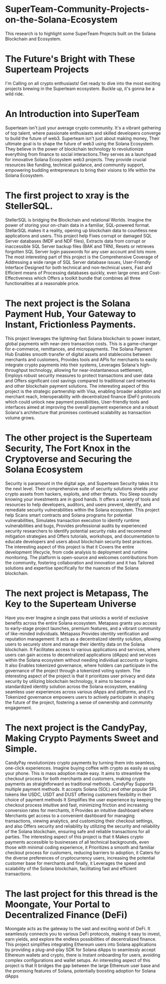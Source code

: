 # SuperTeam-Community-Projects-on-the-Solana-Ecosystem
This research is to highlight some SuperTeam Projects built on the Solana Blockchain and Ecosystem.
# The Future's Bright with These Superteam Projects
I'm Calling on all crypto enthusiasts! Get ready to dive into the most exciting projects brewing in the Superteam ecosystem. Buckle up, it's gonna be a wild ride.
# An Introduction into SuperTeam
Superteam isn't just your average crypto community. It's a vibrant gathering of top talent, where passionate enthusiasts and skilled developers converge to build the future of web3.
Superteam isn't just about making money, Their ultimate goal is to shape the future of web3 using the Solana Ecosystem. They believe in the power of blockchain technology to revolutionize everything from finance to social interactions.They serves as a launchpad for innovative Solana Ecosystem web3 projects. They provide crucial resources like funding, technical guidance, and community support, empowering budding entrepreneurs to bring their visions to life within the Solana Ecosystem.
# The first project to xray is the StellerSQL.
StellerSQL is bridging the Blockchain and relational Worlds. Imagine the power of storing your on-chain data in a familiar, SQL-powered format. StellarSQL makes it a reality, opening up blockchain data to countless new applications and users. This project help Fixes corrupt or damaged SQL Server databases (MDF and NDF files), Extracts data from corrupt or inaccessible SQL Server backup files (BAK and TRN), Resets or retrieves forgotten SQL Server login passwords for any user account and lots more.  
The most interesting part of this project is the Comprehensive Coverage of Addressing a wide range of SQL Server database issues, User-Friendly Interface Designed for both technical and non-technical users, Fast and Efficient means of Processing databases quickly, even large ones and Cost-Effectiveness which Offers a toolkit bundle that combines all three functionalities at a reasonable price.
# The next project is the Solana Payment Hub, Your Gateway to Instant, Frictionless Payments.
This project leverages the lightning-fast Solana blockchain to power instant, global payments with near-zero transaction costs. This is a game-changer for e-commerce, remittances, and micropayments. The Solana Payment Hub Enables smooth transfer of digital assets and stablecoins between merchants and customers, Provides tools and APIs for merchants to easily integrate crypto payments into their systems, Leverages Solana's high-throughput technology, allowing for near-instantaneous settlement, Employs robust security measures to protect transactions and user data and Offers significant cost savings compared to traditional card networks and other blockchain payment solutions. 
The interesting aspect of this project is the strategic partnership with Visa, enabling broader adoption and merchant reach,  Interoperability with decentralized finance (DeFi) protocols which could unlock new payment possibilities, User-friendly tools and interfaces aimed at improving the overall payment experience and a robust Solana's architecture that promises continued scalability as transaction volume grows.
# The other project is the Superteam Security, The Fort Knox in the Cryptoverse ️and Securing the Solana Ecosystem
Security is paramount in the digital age, and Superteam Security takes it to the next level. Their comprehensive suite of security solutions shields your crypto assets from hackers, exploits, and other threats. You Sleep soundly knowing your investments are in good hands. It offers a variety of tools and resources to help developers, auditors, and users prevent, identify, and remediate security vulnerabilities within the Solana ecosystem. This project help Scans smart contracts and Solana programs for potential vulnerabilities, Simulates transaction execution to identify runtime vulnerabilities and bugs, Provides professional audits by experienced security researchers to identify potential security risks and recommend mitigation strategies and Offers tutorials, workshops, and documentation to educate developers and users about blockchain security best practices. 
The interesting aspect of this project is that it Covers the entire development lifecycle, from code analysis to deployment and runtime monitoring. The platform is open-source and welcomes contributions from the community, fostering collaboration and innovation and it has Tailored solutions and expertise specifically for the nuances of the Solana blockchain.
# The next project is Metapass, The Key to the Superteam Universe 
Have you ever Imagine a single pass that unlocks a world of exclusive benefits across the entire Solana ecosystem. Metapass grants you access to early-stage project launches, premium features, and a vibrant community of like-minded individuals. Metapass Provides identity verification and reputation management: It acts as a decentralized identity solution, allowing users to securely store and manage their identity data on the Solana blockchain.  It Facilitates access to various applications and services, where users can gain access to decentralized applications (dApps) and services within the Solana ecosystem without needing individual accounts or logins. It also Enables tokenized governance, where holders can participate in the governance of the project through a tokenized voting system. 
The interesting aspect of the project is that it prioritizes user privacy and data security by utilizing blockchain technology, it aims to become a standardized identity solution across the Solana ecosystem, enabling seamless user experiences across various dApps and platforms, and it's Tokenized governance empowers users to actively participate in shaping the future of the project, fostering a sense of ownership and community engagement.
# The next project is the CandyPay,  Making Crypto Payments Sweet and Simple.
CandyPay revolutionizes crypto payments by turning them into seamless, one-click experiences. Imagine buying coffee with crypto as easily as using your phone. This is mass adoption made easy. It aims to streamline the checkout process for both merchants and customers, making crypto payments as straightforward as traditional methods. CandyPay Supports multiple payment methods. It accepts Solana (SOL) and other popular SPL tokens like USDC, USDT and DUST offering customers flexibility in their choice of payment methods It Simplifies the user experience by keeping the checkout process intuitive and fast, minimizing friction and increasing conversion rates for merchants, it Provides an intuitive dashboard where Merchants get access to a convenient dashboard for managing transactions, viewing analytics, and customizing their checkout settings, and also Offers security and reliability by utilizing the security and reliability of the Solana blockchain, ensuring safe and reliable transactions for all parties.
The interesting aspect of this project is that it Makes crypto payments accessible to businesses of all technical backgrounds, even those with minimal coding experience, it Prioritizes a smooth and familiar checkout process for customers, reducing barriers to adoption, it Caters for the diverse preferences of cryptocurrency users, increasing the potential customer base for merchants and finally, it Leverages the speed and scalability of the Solana blockchain, facilitating fast and efficient transactions.
# The last project for this thread is the Moongate, Your Portal to Decentralized Finance (DeFi)
Moongate acts as the gateway to the vast and exciting world of DeFi. It seamlessly connects you to various DeFi protocols, making it easy to invest, earn yields, and explore the endless possibilities of decentralized finance. This project simplifies integrating Ethereum users into Solana applications by providing a plug-and-play SDK for Solana dApps to seamlessly accept Ethereum wallets and crypto, there is Instant onboarding for users, avoiding complex configurations and wallet setups. 
An interesting aspect of this project is that It bridges the gap between the large Ethereum user base and the promising features of Solana, potentially boosting adoption for Solana dApps
